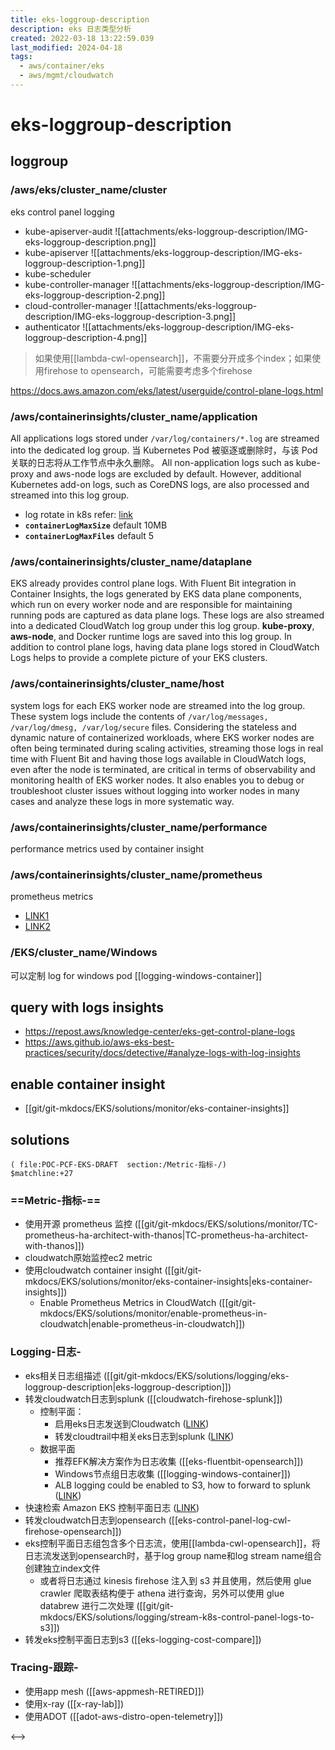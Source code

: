 ```yaml
---
title: eks-loggroup-description
description: eks 日志类型分析
created: 2022-03-18 13:22:59.039
last_modified: 2024-04-18
tags:
  - aws/container/eks
  - aws/mgmt/cloudwatch
---
```

# eks-loggroup-description
## loggroup
### /aws/eks/cluster_name/cluster
eks control panel logging
- kube-apiserver-audit
![[attachments/eks-loggroup-description/IMG-eks-loggroup-description.png]]
- kube-apiserver
![[attachments/eks-loggroup-description/IMG-eks-loggroup-description-1.png]]
- kube-scheduler
- kube-controller-manager
![[attachments/eks-loggroup-description/IMG-eks-loggroup-description-2.png]]
- cloud-controller-manager
![[attachments/eks-loggroup-description/IMG-eks-loggroup-description-3.png]]
- authenticator
![[attachments/eks-loggroup-description/IMG-eks-loggroup-description-4.png]]
> 如果使用[[lambda-cwl-opensearch]]，不需要分开成多个index；如果使用firehose to opensearch，可能需要考虑多个firehose

https://docs.aws.amazon.com/eks/latest/userguide/control-plane-logs.html


### /aws/containerinsights/cluster_name/application 
All applications logs stored under `/var/log/containers/*.log` are streamed into the dedicated log group. 当 Kubernetes Pod 被驱逐或删除时，与该 Pod 关联的日志将从工作节点中永久删除。 All non-application logs such as kube-proxy and aws-node logs are excluded by default. However, additional Kubernetes add-on logs, such as CoreDNS logs, are also processed and streamed into this log group.
- log rotate in k8s refer: [link](https://kubernetes.io/docs/concepts/cluster-administration/logging/)
- **`containerLogMaxSize`** default 10MB
- **`containerLogMaxFiles`** default 5


### /aws/containerinsights/cluster_name/dataplane
EKS already provides control plane logs. With Fluent Bit integration in Container Insights, the logs generated by EKS data plane components, which run on every worker node and are responsible for maintaining running pods are captured as data plane logs. These logs are also streamed into a dedicated CloudWatch log group under this log group. **kube-proxy**, **aws-node**, and Docker runtime logs are saved into this log group. In addition to control plane logs, having data plane logs stored in CloudWatch Logs helps to provide a complete picture of your EKS clusters.


### /aws/containerinsights/cluster_name/host
system logs for each EKS worker node are streamed into the log group. These system logs include the contents of `/var/log/messages, /var/log/dmesg, /var/log/secure` files. Considering the stateless and dynamic nature of containerized workloads, where EKS worker nodes are often being terminated during scaling activities, streaming those logs in real time with Fluent Bit and having those logs available in CloudWatch logs, even after the node is terminated, are critical in terms of observability and monitoring health of EKS worker nodes. It also enables you to debug or troubleshoot cluster issues without logging into worker nodes in many cases and analyze these logs in more systematic way.


### /aws/containerinsights/cluster_name/performance
performance metrics used by container insight


### /aws/containerinsights/cluster_name/prometheus
prometheus metrics 
- [LINK1](https://www.eksworkshop.com/advanced/330_servicemesh_using_appmesh/add_nodegroup_fargate/cloudwatch_setup/#enable-prometheus-metrics-in-cloudwatch)
- [LINK2](https://catalog.us-east-1.prod.workshops.aws/workshops/31676d37-bbe9-4992-9cd1-ceae13c5116c/en-US/containerinsights/eks/prometheusmonitoring)


### /EKS/cluster_name/Windows
可以定制
log for windows pod
[[logging-windows-container]]


## query with logs insights
- https://repost.aws/knowledge-center/eks-get-control-plane-logs
- https://aws.github.io/aws-eks-best-practices/security/docs/detective/#analyze-logs-with-log-insights


## enable container insight
- [[git/git-mkdocs/EKS/solutions/monitor/eks-container-insights]]


## solutions
```expander
( file:POC-PCF-EKS-DRAFT  section:/Metric-指标-/)
$matchline:+27
```
### ==Metric-指标-==
- 使用开源 prometheus 监控 ([[git/git-mkdocs/EKS/solutions/monitor/TC-prometheus-ha-architect-with-thanos|TC-prometheus-ha-architect-with-thanos]])
- cloudwatch原始监控ec2 metric
- 使用cloudwatch container insight ([[git/git-mkdocs/EKS/solutions/monitor/eks-container-insights|eks-container-insights]])
    - Enable Prometheus Metrics in CloudWatch ([[git/git-mkdocs/EKS/solutions/monitor/enable-prometheus-in-cloudwatch|enable-prometheus-in-cloudwatch]])

### Logging-日志-
- eks相关日志组描述 ([[git/git-mkdocs/EKS/solutions/logging/eks-loggroup-description|eks-loggroup-description]])
- 转发cloudwatch日志到splunk ([[cloudwatch-firehose-splunk]])
    - 控制平面：
        - 启用eks日志发送到Cloudwatch ([LINK](https://docs.aws.amazon.com/eks/latest/userguide/control-plane-logs.html#enabling-control-plane-log-export))
        - 转发cloudtrail中相关eks日志到splunk ([LINK](https://docs.splunk.com/Documentation/AddOns/released/AWS/CloudTrail))
    - 数据平面
        - 推荐EFK解决方案作为日志收集 ([[eks-fluentbit-opensearch]])
        - Windows节点组日志收集 ([[logging-windows-container]])
        - ALB logging could be enabled to S3, how to forward to splunk ([LINK](https://splunkbase.splunk.com/app/1274/))
- 快速检索 Amazon EKS 控制平面日志 ([LINK](https://aws.amazon.com/cn/premiumsupport/knowledge-center/eks-get-control-plane-logs/))
- 转发cloudwatch日志到opensearch ([[eks-control-panel-log-cwl-firehose-opensearch]])
- eks控制平面日志组包含多个日志流，使用[[lambda-cwl-opensearch]]，将日志流发送到opensearch时，基于log group name和log stream name组合创建独立index文件
    - 或者将日志通过 kinesis firehose 注入到 s3 并且使用，然后使用 glue crawler 爬取表结构便于 athena 进行查询，另外可以使用 glue databrew 进行二次处理 ([[git/git-mkdocs/EKS/solutions/logging/stream-k8s-control-panel-logs-to-s3]])
- 转发eks控制平面日志到s3 ([[eks-logging-cost-compare]])

### Tracing-跟踪-
- 使用app mesh ([[aws-appmesh-RETIRED]])
- 使用x-ray ([[x-ray-lab]])
- 使用ADOT ([[adot-aws-distro-open-telemetry]])

<-->

